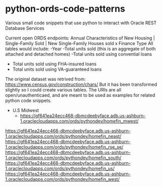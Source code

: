 # python-ords-code-patterns
Various small code snippets that use python to interact with Oracle REST Database Services

Current open ORDS endpoints: 
Annual Characteristics of New Housing | Single-Family Sold | New Single-Family Houses sold x Finance Type
All tables would include: 
-Year 
-Total units sold (this is an aggregate of both attached and detached homes)
-Total units sold using convential loans
- Total units sold using FHA-insured loans
- Total units sold using VA-guaranteed loans

The original dataset was retrived from: https://www.census.gov/construction/chars/ 
But it has been transformed slightly so I could create various tables. The URIs are all open/unauthenticaed, and are meant to be used as examples for related python code snippets. 

- U.S Midwest
  - https://gf641ea24ecc468-dbmcdeebyface.adb.us-ashburn-1.oraclecloudapps.com/ords/pythondev/homefin_mwest/

https://gf641ea24ecc468-dbmcdeebyface.adb.us-ashburn-1.oraclecloudapps.com/ords/pythondev/homefin_neast/
https://gf641ea24ecc468-dbmcdeebyface.adb.us-ashburn-1.oraclecloudapps.com/ords/pythondev/homefin_rse_se/
https://gf641ea24ecc468-dbmcdeebyface.adb.us-ashburn-1.oraclecloudapps.com/ords/pythondev/homefin_south/
https://gf641ea24ecc468-dbmcdeebyface.adb.us-ashburn-1.oraclecloudapps.com/ords/pythondev/homefin_us/
https://gf641ea24ecc468-dbmcdeebyface.adb.us-ashburn-1.oraclecloudapps.com/ords/pythondev/homefin_west/
